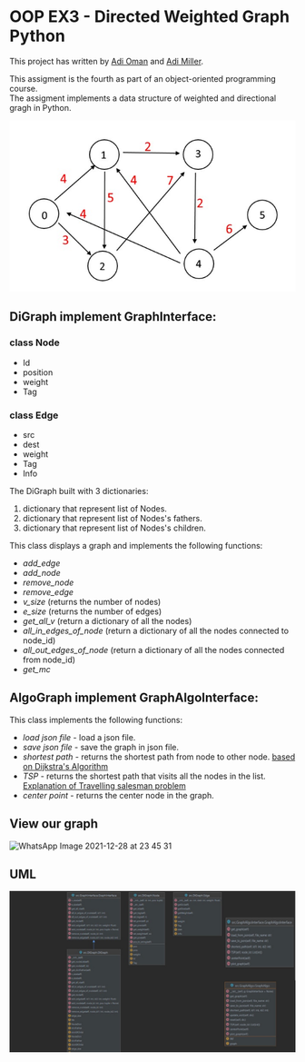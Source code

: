 
# OOP EX3 - Directed Weighted Graph Python
This project has written by [Adi Oman](https://github.com/adiOmann) and [Adi Miller](https://github.com/AdiMM1).

This assigment is the fourth as part of an object-oriented programming course. <br />
The assigment implements a data structure of weighted and directional gragh in Python.

![image](https://github.com/adiOmann/OOP_EX3/blob/main/Weighted-Graph.jpg)

## DiGraph implement GraphInterface:

### class Node
* Id
* position
* weight
* Tag

### class Edge
* src
* dest
* weight
* Tag
* Info

The DiGraph built with 3 dictionaries:
1. dictionary that represent list of Nodes.
2. dictionary that represent list of Nodes's fathers.
3. dictionary that represent list of Nodes's children.

This class displays a graph and implements the following functions:
* *add_edge*
* *add_node*
* *remove_node*
* *remove_edge*
* *v_size* (returns the number of nodes)
* *e_size* (returns the number of edges)
* *get_all_v* (return a dictionary of all the nodes)
* *all_in_edges_of_node* (return a dictionary of all the nodes connected to node_id)
* *all_out_edges_of_node* (return a dictionary of all the nodes connected from node_id)
* *get_mc* 

## AlgoGraph implement GraphAlgoInterface:

This class implements the following functions:
* *load json file* - load a json file.
* *save json file* - save the graph in json file.
* *shortest path* - returns the shortest path from node to other node.
[based on Dijkstra's Algorithm](https://en.wikipedia.org/wiki/Dijkstra%27s_algorithm)
* *TSP* - returns the shortest path that visits all the nodes in the list. 
[Explanation of Travelling salesman problem](https://en.wikipedia.org/wiki/Travelling_salesman_proble)
* *center point* - returns the center node in the graph.

## View our graph
![WhatsApp Image 2021-12-28 at 23 45 31](https://user-images.githubusercontent.com/94627698/147609426-b7d65db0-9dbd-4d0c-84e1-19ebeccbe8c1.jpeg)

## UML
![image](https://github.com/adiOmann/OOP_EX3/blob/main/UML/UML_screenshot.jpg)
